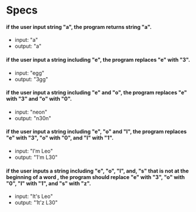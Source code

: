 # Specs

#### if the user input string "a", the program returns string "a".
* input: "a"
* output: "a"

#### if the user input a string including "e", the program replaces "e" with "3".
* input: "egg"
* output: "3gg"

#### if the user input a string including "e" and "o", the program replaces "e" with "3" and "o" with "0".
* input: "neon"
* output: "n30n"

####  if the user input a string including "e", "o" and "I", the program replaces "e" with "3", "o" with "0", and "I" with "1".
* input: "I'm Leo"
* output: "1'm L30"

#### if the user inputs a string including "e", "o", "I", and, "s" that is not at the beginning of a word , the program should replace "e" with "3", "o" with "0", "I" with "1", and "s" with "z".
* input: "It's Leo"
* output: "1t'z L30"
